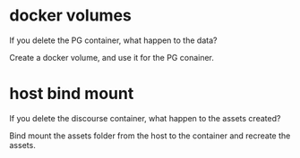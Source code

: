 # docker volumes

If you delete the PG container, what happen to the data?

Create a docker volume, and use it for the PG conainer.

# host bind mount

If you delete the discourse container, what happen to the assets created?

Bind mount the assets folder from the host to the container and recreate the assets.
